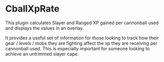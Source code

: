 # CballXpRate
This plugin calculates Slayer and Ranged XP gained per cannonball used and displays the values in an overlay.

It provides a useful set of information for those looking to track how their gear / levels / mobs they are fighting affect the xp they are receiving per cannonball used. This is especially important for someone looking to achieve an untrimmed slayer cape.
